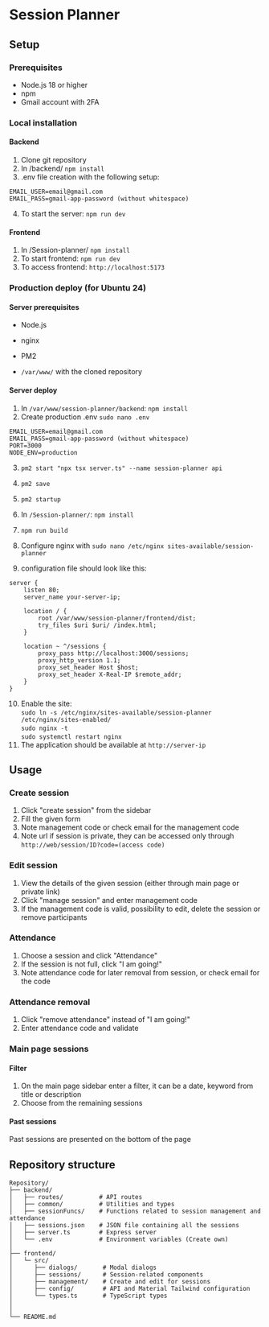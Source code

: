 # Session Planner
## Setup

### Prerequisites
- Node.js 18 or higher
- npm
- Gmail account with 2FA

### Local installation
#### Backend
1. Clone git repository
2. In /backend/ `npm install`
3. .env file creation with the following setup:
```
EMAIL_USER=email@gmail.com
EMAIL_PASS=gmail-app-password (without whitespace)
```
4. To start the server: `npm run dev`

#### Frontend
1. In /Session-planner/ `npm install`
2. To start frontend: `npm run dev`
3. To access frontend: `http://localhost:5173`

### Production deploy (for Ubuntu 24)
#### Server prerequisites
- Node.js
- nginx
- PM2

- `/var/www/` with the cloned repository

#### Server deploy
1. In `/var/www/session-planner/backend`: `npm install`
2. Create production .env `sudo nano .env`
```
EMAIL_USER=email@gmail.com
EMAIL_PASS=gmail-app-password (without whitespace)
PORT=3000
NODE_ENV=production
```
3. `pm2 start "npx tsx server.ts" --name session-planner api`
4. `pm2 save`
5. `pm2 startup`

6. In `/Session-planner/`: `npm install`
7. `npm run build`
8. Configure nginx with `sudo nano /etc/nginx sites-available/session-planner`
9. configuration file should look like this:
```nginx
server {
    listen 80;
    server_name your-server-ip;

    location / {
        root /var/www/session-planner/frontend/dist;
        try_files $uri $uri/ /index.html;
    }

    location ~ ^/sessions {
        proxy_pass http://localhost:3000/sessions;
        proxy_http_version 1.1;
        proxy_set_header Host $host;
        proxy_set_header X-Real-IP $remote_addr;
    }
}
```
10. Enable the site:<br>
`sudo ln -s /etc/nginx/sites-available/session-planner /etc/nginx/sites-enabled/` <br>
`sudo nginx -t`<br>
`sudo systemctl restart nginx`
11. The application should be available at `http://server-ip`

## Usage
### Create session
1. Click "create session" from the sidebar
2. Fill the given form
3. Note management code or check email for the management code
4. Note url if session is private, they can be accessed only through `http://web/session/ID?code=(access code)`

### Edit session
1. View the details of the given session (either through main page or private link)
2. Click "manage session" and enter management code
3. If the management code is valid, possibility to edit, delete the session or remove participants

### Attendance
1. Choose a session and click "Attendance"
2. If the session is not full, click "I am going!"
3. Note attendance code for later removal from session, or check email for the code

### Attendance removal
1. Click "remove attendance" instead of "I am going!"
2. Enter attendance code and validate

### Main page sessions
#### Filter
1. On the main page sidebar enter a filter, it can be a date, keyword from title or description
2. Choose from the remaining sessions

#### Past sessions
Past sessions are presented on the bottom of the page

## Repository structure

```
Repository/
├── backend/
│   ├── routes/          # API routes
│   ├── common/          # Utilities and types
│   ├── sessionFuncs/    # Functions related to session management and attendance
│   ├── sessions.json    # JSON file containing all the sessions
│   ├── server.ts        # Express server
│   └── .env             # Environment variables (Create own)
│
├── frontend/
│   └─ src/
│      ├── dialogs/       # Modal dialogs
│      ├── sessions/      # Session-related components
│      ├── management/    # Create and edit for sessions
│      ├── config/        # API and Material Tailwind configuration
│      └── types.ts       # TypeScript types
│   
│
└── README.md
```